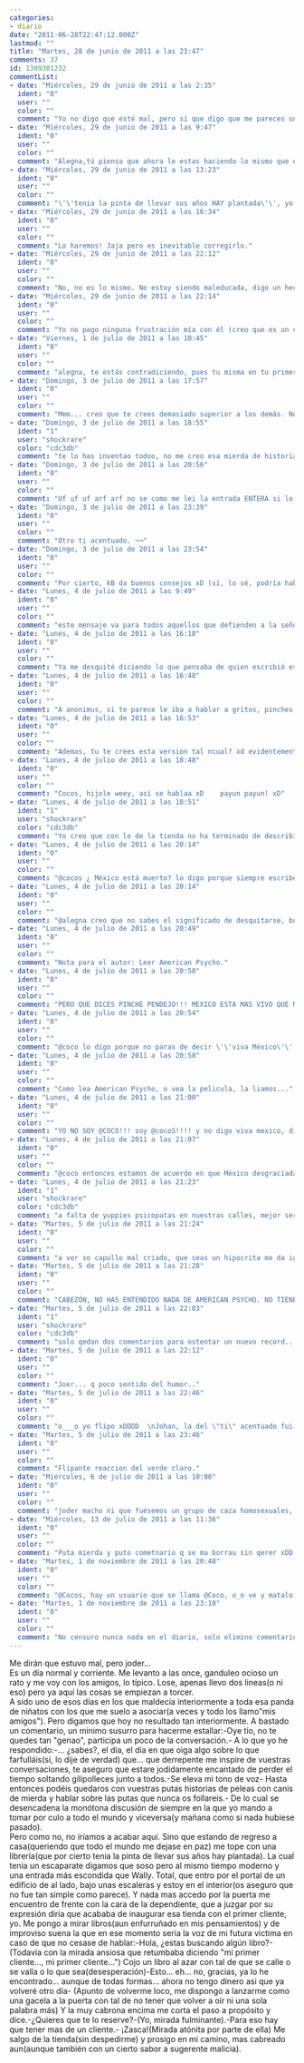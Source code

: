 ```yaml
---
categories:
- diario
date: "2011-06-28T22:47:12.000Z"
lastmod: ""
title: "Martes, 28 de junio de 2011 a las 23:47"
comments: 37
id: 1309301232
commentList:
- date: "Miércoles, 29 de junio de 2011 a las 2:35"
  ident: "0"
  user: ""
  color: ""
  comment: "Yo no digo que esté mal, pero sí que digo que me pareces un estúpido. Lo que le hiciste a la dependienta de malicia no tiene nada, es simplemente ser un maleducado. Hale, ya me he desquitado."
- date: "Miércoles, 29 de junio de 2011 a las 9:47"
  ident: "0"
  user: ""
  color: ""
  comment: "Alegna,tú piensa que ahora le estas haciendo lo mismo que él le hizo a la dependienta desquitarte eso amig@ se llama hipocresía."
- date: "Miércoles, 29 de junio de 2011 a las 13:23"
  ident: "0"
  user: ""
  color: ""
  comment: "\'\'tenia la pinta de llevar sus años HAY plantada\'\', yo diría que has intentado escribir decentemente, pero no puedo dejar pasar ese HAY sin decir nada al respecto, hay va un AHí los aires de superioridad que te marcas. O esa es la impresión que me ha dado, si las conversaciones de tu grupo de amigos no merecen tu participación búscate otro grupo de amigos y deja de ser tan hipócrita. Aunque yo sólo puedo juzgarte por esta entrada y seguramente mi juicio sea erróneo.   \n  \n PD: \'\'hay va un AHí\'\' nótese que ese \'\'hay\'\' lo he puesto intencionadamente.   \nPD2: y ya sé que eso de corregir las faltas de una entrada está mal...  \nPD3: cuando cometa una falta garrafal o no tan garrafal estáis todos invitados a fusilarme. xD"
- date: "Miércoles, 29 de junio de 2011 a las 16:34"
  ident: "0"
  user: ""
  color: ""
  comment: "Lo haremos! Jaja pero es inevitable corregirlo."
- date: "Miércoles, 29 de junio de 2011 a las 22:12"
  ident: "0"
  user: ""
  color: ""
  comment: "No, no es lo mismo. No estoy siendo maleducada, digo un hecho. Fue maleducado y un estúpido al hacer eso y encima sentirse orgulloso por ello. Punto."
- date: "Miércoles, 29 de junio de 2011 a las 22:14"
  ident: "0"
  user: ""
  color: ""
  comment: "Yo no pago ninguna frustración mía con él (creo que es un chico)."
- date: "Viernes, 1 de julio de 2011 a las 10:45"
  ident: "0"
  user: ""
  color: ""
  comment: "alegna, te estás contradiciendo, pues tu misma en tu primer comentario has dicho:Hale, ya me he desquitado.pues eso es lo que hizo el con la dependienta."
- date: "Domingo, 3 de julio de 2011 a las 17:57"
  ident: "0"
  user: ""
  color: ""
  comment: "Mmm... creo que te crees demasiado superior a los demás. No lo digo con mala intención, solo intento ayudarte. Creo que cuando te enfadaste con tus amigos fue porque llevabas mucho tiempo reteniendo y reteniendo tensión, y la descargaste repentinamente sobre ellos, y eso es muy malo, lo sé porque conozco a muchas personas así que siempre, siempre acaban solas en la vida. Tienes que aprender a expresar tus sentimientos poco a poco, decirles lo que crees que está mal en su forma de ser e invitarles a que ellos también opinen sobre tí, tranquilamente, tal vez así ellos mejoren, y si no lo hacen, no te enfurezcas, no vale la pena, simplemente busca a alguien mejor, pero con paciencia, porque amigos de verdad en la vida se tienen pocos. Tampoco tenías por qué pagarla con la dependienta, ponte en su lugar, ella no sabía que tu estabas enfadado e intentaba hacer su trabajo y, seguramente, eso que le dijiste, \"para eso hay que tener mas de un cliente\", de lo que tan orgulloso te sientes, no le afectó para nada. Sé que cuando estás enfadado se tiende a exagerar las cosas, pero lo que de verdad vale la pena es relajarse y pensar en lo ocurrido, lo verás con más claridad..."
- date: "Domingo, 3 de julio de 2011 a las 18:55"
  ident: "1"
  user: "shockrare"
  color: "cdc3db"
  comment: "te lo has inventao todoo, no me creo esa mierda de historia ni borracho!!"
- date: "Domingo, 3 de julio de 2011 a las 20:56"
  ident: "0"
  user: ""
  color: ""
  comment: "Uf uf uf arf arf no se como me lei la entrada ENTERA si lo que leen, ENTERA todas y cada una de sus pinches letras (los comentarios no, no llego a tantas energias XD), y queria decir que pero ps wey la dependiente nomas intento ser amable contigo asi que no debiste de portarte asi! NIíƒâ€˜O MALO!"
- date: "Domingo, 3 de julio de 2011 a las 23:39"
  ident: "0"
  user: ""
  color: ""
  comment: "Otro ti acentuado. ¬¬"
- date: "Domingo, 3 de julio de 2011 a las 23:54"
  ident: "0"
  user: ""
  color: ""
  comment: "Por cierto, kB da buenos consejos xD (sí, lo sé, podría haber dicho esto en el anterior comentario)"
- date: "Lunes, 4 de julio de 2011 a las 9:49"
  ident: "0"
  user: ""
  color: ""
  comment: "este mensaje va para todos aquellos que defienden a la señora:no se si os habéis leído bien la entrada pero pone claramente que la señora le corto el paso, cosa que no se le debe hacer a un cliente porque es de muy mala educación."
- date: "Lunes, 4 de julio de 2011 a las 16:18"
  ident: "0"
  user: ""
  color: ""
  comment: "Ya me desquité diciendo lo que pensaba de quien escribió esto. No me contradigo en nada, no pago ninguna frustración ajena a este personaje. Pero que sí, que vale, que ya me he aburrido de ti Anon."
- date: "Lunes, 4 de julio de 2011 a las 16:48"
  ident: "0"
  user: ""
  color: ""
  comment: "A anonimus, si te parece le iba a hablar a gritos, pinches pendejos,.,.."
- date: "Lunes, 4 de julio de 2011 a las 16:53"
  ident: "0"
  user: ""
  color: ""
  comment: "Ademas, tu te crees esta version tal ncual? xd evidentemente esta inclinada a favor del que la escribe (como siempre) porque si lo pusiera siendo OBJETIVO directamente te darias cuenta de que no tiene sentido su actitud xd. Y VIVA MEXXXXX"
- date: "Lunes, 4 de julio de 2011 a las 18:48"
  ident: "0"
  user: ""
  color: ""
  comment: "Cocos, hijole weey, así se hablaa xD    payun payun! xD"
- date: "Lunes, 4 de julio de 2011 a las 18:51"
  ident: "1"
  user: "shockrare"
  color: "cdc3db"
  comment: "Yo creo que con lo de la tienda no ha terminado de describirlo bien.., tampoco creo que con los comentarios que hay vaya a tratar de excusarse."
- date: "Lunes, 4 de julio de 2011 a las 20:14"
  ident: "0"
  user: ""
  color: ""
  comment: "@cocos ¿ México está muerto? lo digo porque siempre escribes lo de viva México, como si estuviese muerto."
- date: "Lunes, 4 de julio de 2011 a las 20:14"
  ident: "0"
  user: ""
  color: ""
  comment: "@alegna creo que no sabes el significado de desquitarse, búscalo en el diccionario"
- date: "Lunes, 4 de julio de 2011 a las 20:49"
  ident: "0"
  user: ""
  color: ""
  comment: "Nota para el autor: Leer American Psycho."
- date: "Lunes, 4 de julio de 2011 a las 20:50"
  ident: "0"
  user: ""
  color: ""
  comment: "PERO QUE DICES PINCHE PENDEJO!!! MEXICO ESTA MAS VIVO QUE NUNCA!!!! LA NETA VIERON LO QUE DIJO QUE mexico esta muerto.... JA!"
- date: "Lunes, 4 de julio de 2011 a las 20:54"
  ident: "0"
  user: ""
  color: ""
  comment: "@coco lo digo porque no paras de decir \'\'viva México\'\' como si estuviese muerto."
- date: "Lunes, 4 de julio de 2011 a las 20:58"
  ident: "0"
  user: ""
  color: ""
  comment: "Como lea American Psycho, o vea la pelicula, la liamos..."
- date: "Lunes, 4 de julio de 2011 a las 21:00"
  ident: "0"
  user: ""
  color: ""
  comment: "YO NO SOY @COCO!!! soy @cocoS!!!! y no digo viva mexico, digo VIVA MEXICO!!!!!!!!!!!"
- date: "Lunes, 4 de julio de 2011 a las 21:07"
  ident: "0"
  user: ""
  color: ""
  comment: "@coco entonces estamos de acuerdo en que México desgraciadamente a muerto."
- date: "Lunes, 4 de julio de 2011 a las 21:23"
  ident: "1"
  user: "shockrare"
  color: "cdc3db"
  comment: "a falta de yuppies psicopatas en nuestras calles, mejor seria coger a gente de clase media...... ESTAS NOMINADO!!"
- date: "Martes, 5 de julio de 2011 a las 21:24"
  ident: "0"
  user: ""
  color: ""
  comment: "a ver so capullo mal criado, que seas un hipocrita me da igual, pero almenos, ten mas respeto con el colectivo homesexual que desde tiempo inmemorial ha estado presente en todas las sociedades de este planeta, produciendo grandísimos artistas como oscar WILDE o William S burroughs. No te intentes hacer el interesante evenezer, no tienes ningun talento, ni siquiera algun atisvo de creatividad, dedicate a dibujar( algo que haces fr4ancamente mal) y deja las historias y reflexionas para otro gente que entienda mas que tu  \n  \nDEUX EX MAQUINA"
- date: "Martes, 5 de julio de 2011 a las 21:28"
  ident: "0"
  user: ""
  color: ""
  comment: "CABEZÓN, NO HAS ENTENDIDO NADA DE AMERICAN PSYCHO. NO TIENE NADA QUE VER CON EL INSTINTO ASESINO, NI CON LA VIOLENCIA ESO ES UNA TAPADERA. LO QUE INTENTA HACR COMPRENDER ES LA INMORTALIDAD DE LA COMPLEJA MAQUINA GUBERNAMENTAL BUROCRATIZADA Y SUPERFICIAL EN EL QUE SE  HA CONVERTIDO EL \"ESTADO DEL BIENESTAR HOY EN DIA\"  \nIGNORANTE"
- date: "Martes, 5 de julio de 2011 a las 22:03"
  ident: "1"
  user: "shockrare"
  color: "cdc3db"
  comment: "solo qedan dos comentarios para ostentar un nuevo record... ¬¬"
- date: "Martes, 5 de julio de 2011 a las 22:12"
  ident: "0"
  user: ""
  color: ""
  comment: "Joer... q poco sentido del humor.."
- date: "Martes, 5 de julio de 2011 a las 22:46"
  ident: "0"
  user: ""
  color: ""
  comment: "o___o yo flipo xDDDD  \nJohan, la del \"ti\" acentuado fui yo, verdad? lo digo porque he visto uno en mi comentario... EEJjejJEJjeJEJjeEEEeEeEeee!!!!!!!!!  \nque extraña obsesion tiene ahora todo el mundo con las faltas de ortografia?!??!?!  \nbah no importa... xD thanx por lo de los consejos ;D"
- date: "Martes, 5 de julio de 2011 a las 23:46"
  ident: "0"
  user: ""
  color: ""
  comment: "Flipante reaccion del verde claro."
- date: "Miércoles, 6 de julio de 2011 a las 10:00"
  ident: "0"
  user: ""
  color: ""
  comment: "joder macho ni que fuésemos un grupo de caza homosexuales, que yo sepa aquí nadie tiene nada en contra de ellos."
- date: "Miércoles, 13 de julio de 2011 a las 11:36"
  ident: "0"
  user: ""
  color: ""
  comment: "Puta mierda y puto cometnario q se ma borrau sin qerer xDD ME CAGO EN TOH ... T_T  \nEeeen fin... esto... curiosa historia, yo volvería a la librería a comprar algo xDD  \nPor cierto, @chevi, borras comentarios? Xq yo me he perdido algo, y si los borras, pues normal¬¬ xDDD Q coño le pasa al anon verde!? xDDDDDDD (sta muy locoh)  \n  \nY, esto, @cocos macho... xD ps"
- date: "Martes, 1 de noviembre de 2011 a las 20:48"
  ident: "0"
  user: ""
  color: ""
  comment: "@Cocos, hay un usuario que se llama @Coco, o_o ve y matalo xD"
- date: "Martes, 1 de noviembre de 2011 a las 23:10"
  ident: "0"
  user: ""
  color: ""
  comment: "No censuro nunca nada en el diario, solo elimino comentarios en blanco o duplicados... Igual fue el autor mientras sepodian borrar indefinidamente"
---
```


Me dirán que estuvo mal, pero joder...  
Es un día normal y corriente. Me levanto a las once, ganduleo ocioso un rato y me voy con los amigos, lo típico. Lose, apenas llevo dos lineas(o ni eso) pero ya aquí las cosas se empiezan a torcer.  
A sido uno de esos días en los que maldecía interiormente a toda esa panda de niñatos con los que me suelo a asociar(a veces y todo los llamo"mis amigos"). Pero digamos que hoy no resultado tan interiormente. A bastado un comentario, un mínimo susurro para hacerme estallar:-Oye tío, no te quedes tan "genao", participa un poco de la conversación.- A lo que yo he respondido:-... ¿sabes?, el día, el dia en que oiga algo sobre lo que farfulláis(si, lo dije de verdad) que... que derrepente me inspire de vuestras conversaciones, te aseguro que estare jodidamente encantado de perder el tiempo soltando gilipolleces junto a todos.-Se eleva mi tono de voz- Hasta entonces podéis quedaros con vuestras putas historias de peleas con canis de mierda y hablar sobre las putas que nunca os follareis.- De lo cual se desencadena la monótona discusión de siempre en la que yo mando a tomar por culo a todo el mundo y viceversa(y mañana como si nada hubiese pasado).   
Pero como no, no iríamos a acabar aquí. Sino que estando de regreso a casa(queriendo que todo el mundo me dejase en paz) me tope con una librería(que por cierto tenia la pinta de llevar sus años hay plantada). La cual tenia un escaparate digamos que soso pero al mismo tiempo moderno y una entrada más escondida que Wally. Total, que entro por el portal de un edificio de al lado, bajo unas escaleras y estoy en el interior(os aseguro que no fue tan simple como parece). Y nada mas accedo por la puerta me encuentro de frente con la cara de la dependiente, que a juzgar por su expresión diria que acababa de inaugurar esa tienda con el primer cliente, yo. Me pongo a mirar libros(aun enfurruñado en mis pensamientos) y de improviso suena la que en ese momento seria la voz de mi futura victima en caso de que no cesase de hablar:-Hola, ¿estas buscando algún libro?- (Todavía con la mirada ansiosa que retumbaba diciendo "mi primer cliente..., mi primer cliente...") Cojo un libro al azar con tal de que se calle o se valla o lo que sea(desesperación)-Esto... eh... no, gracias, ya lo he encontrado... aunque de todas formas... ahora no tengo dinero asi que ya volveré otro día- (Apunto de volverme loco, me dispongo a lanzarme como una gacela a la puerta con tal de no tener que volver a oír ni una sola palabra más) Y la muy cabrona encima me corta el paso a propósito y dice.-¿Quieres que te lo reserve?-(Yo, mirada fulminante).-Para eso hay que tener mas de un cliente.- ¡Zasca!(Mirada atónita por parte de ella) Me salgo de la tienda(sin despedirme) y prosigo en mi camino, mas cabreado aun(aunque también con un cierto sabor a sugerente malicia).